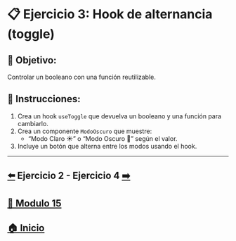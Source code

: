 # 📋 Ejercicio 3: Hook de alternancia (toggle)

## 🎯 Objetivo:
Controlar un booleano con una función reutilizable.

## 📝 Instrucciones:
1. Crea un hook `useToggle` que devuelva un booleano y una función para cambiarlo.
2. Crea un componente `ModoOscuro` que muestre:
   - “Modo Claro ☀️” o “Modo Oscuro 🌙” según el valor.
3. Incluye un botón que alterna entre los modos usando el hook.
---

## [⬅️](../Ejercicios/Ejercicio_2.md) Ejercicio 2 - Ejercicio 4 [➡️](../Ejercicios/Ejercicio_4.md) 
## [📄 Modulo 15](../Modulo_15.md)
## [🏠 Inicio](../../README.md)
